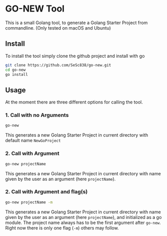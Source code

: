 # GO-NEW Tool

This is a small Golang tool, to generate a Golang Starter Project from commandline.
(Only tested on macOS and Ubuntu)

## Install

To install the tool simply clone the github project and install with go

```bash
git clone https://github.com/SeSc838/go-new.git
cd go-new
go install
```

## Usage

At the moment there are three different options for calling the tool.

### 1. Call with no Arguments

```bash
go-new
```

This generates a new Golang Starter Project in current directory with default name `NewGoProject`

### 2. Call with Argument

```bash
go-new projectName
```

This generates a new Golang Starter Project in current directory with name given by the user as an argument (here `projectName`).

### 2. Call with Argument and flag(s)

```bash
go-new projectName -m
```

This generates a new Golang Starter Project in current directory with name given by the user as an argument (here `projectName`), and initialized as a go module. The project name always has to be the first argument after `go-new`. Right now there is only one flag (`-m`) others may follow.
